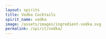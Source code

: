 ```yaml
---
layout: spirits
title: Vodka Cocktails
spirit_name: vodka
image: /assets/images/ingredient-vodka.svg
permalink: /spirit/vodka/
---
```

